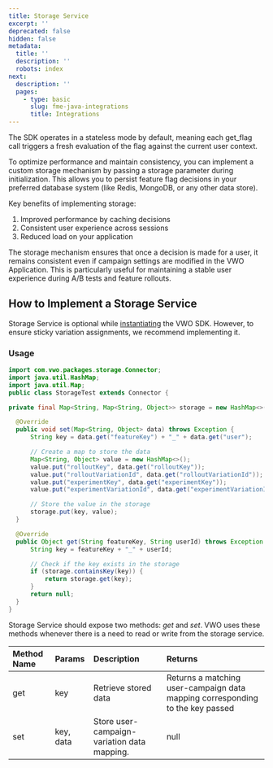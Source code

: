 ```yaml
---
title: Storage Service
excerpt: ''
deprecated: false
hidden: false
metadata:
  title: ''
  description: ''
  robots: index
next:
  description: ''
  pages:
    - type: basic
      slug: fme-java-integrations
      title: Integrations
---
```

The SDK operates in a stateless mode by default, meaning each get\_flag call triggers a fresh evaluation of the flag against the current user context.

To optimize performance and maintain consistency, you can implement a custom storage mechanism by passing a storage parameter during initialization. This allows you to persist feature flag decisions in your preferred database system (like Redis, MongoDB, or any other data store).

Key benefits of implementing storage:

1. Improved performance by caching decisions
2. Consistent user experience across sessions
3. Reduced load on your application

The storage mechanism ensures that once a decision is made for a user, it remains consistent even if campaign settings are modified in the VWO Application. This is particularly useful for maintaining a stable user experience during A/B tests and feature rollouts.

## How to Implement a Storage Service

Storage Service is optional while [instantiating](https://developers.vwo.com/v2/docs/fme-java-initialization) the VWO SDK. However, to ensure sticky variation assignments, we recommend implementing it.

### Usage

```java
import com.vwo.packages.storage.Connector;
import java.util.HashMap;
import java.util.Map;
public class StorageTest extends Connector {

private final Map<String, Map<String, Object>> storage = new HashMap<>();

  @Override
  public void set(Map<String, Object> data) throws Exception {
      String key = data.get("featureKey") + "_" + data.get("user");

      // Create a map to store the data
      Map<String, Object> value = new HashMap<>();
      value.put("rolloutKey", data.get("rolloutKey"));
      value.put("rolloutVariationId", data.get("rolloutVariationId"));
      value.put("experimentKey", data.get("experimentKey"));
      value.put("experimentVariationId", data.get("experimentVariationId"));

      // Store the value in the storage
      storage.put(key, value);
  }

  @Override
  public Object get(String featureKey, String userId) throws Exception {
      String key = featureKey + "_" + userId;

      // Check if the key exists in the storage
      if (storage.containsKey(key)) {
          return storage.get(key);
      }
      return null;
  }
}
```

Storage Service should expose two methods: *get* and *set*. VWO uses these methods whenever there is a need to read or write from the storage service.

| Method Name | Params    | Description                                 | Returns                                                                       |
| :---------- | :-------- | :------------------------------------------ | :---------------------------------------------------------------------------- |
| get         | key       | Retrieve stored data                        | Returns a matching user-campaign data mapping corresponding to the key passed |
| set         | key, data | Store user-campaign-variation data mapping. | null                                                                          |
